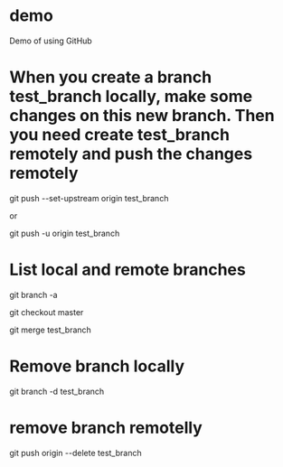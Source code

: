 # demo
Demo of using GitHub

# When you create a branch test_branch locally, make some changes on this new branch. Then you need create test_branch remotely and push the changes remotely

  git push --set-upstream origin test_branch  
  
  or 
  
  git push -u origin test_branch
  
# List local and remote branches
  
  git branch -a                           
  
  git checkout master
  
  git merge test_branch
  
# Remove branch locally
  
  git  branch -d test_branch    
  
# remove branch remotelly
  
  git push origin --delete test_branch   


